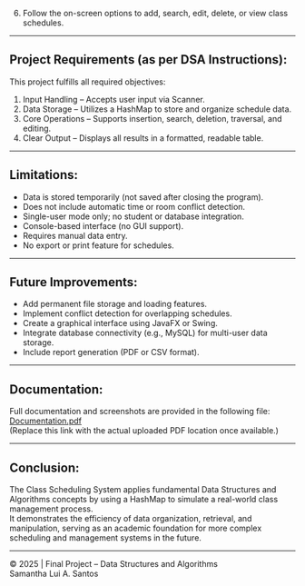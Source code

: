 6. Follow the on-screen options to add, search, edit, delete, or view class schedules.

---

## Project Requirements (as per DSA Instructions):
This project fulfills all required objectives:
1. Input Handling – Accepts user input via Scanner.  
2. Data Storage – Utilizes a HashMap to store and organize schedule data.  
3. Core Operations – Supports insertion, search, deletion, traversal, and editing.  
4. Clear Output – Displays all results in a formatted, readable table.  

---

## Limitations:
- Data is stored temporarily (not saved after closing the program).  
- Does not include automatic time or room conflict detection.  
- Single-user mode only; no student or database integration.  
- Console-based interface (no GUI support).  
- Requires manual data entry.  
- No export or print feature for schedules.  

---

## Future Improvements:
- Add permanent file storage and loading features.  
- Implement conflict detection for overlapping schedules.  
- Create a graphical interface using JavaFX or Swing.  
- Integrate database connectivity (e.g., MySQL) for multi-user data storage.  
- Include report generation (PDF or CSV format).  

---

## Documentation:
Full documentation and screenshots are provided in the following file:  
[Documentation.pdf](#)  
(Replace this link with the actual uploaded PDF location once available.)

---

## Conclusion:
The Class Scheduling System applies fundamental Data Structures and Algorithms concepts by using a HashMap to simulate a real-world class management process.  
It demonstrates the efficiency of data organization, retrieval, and manipulation, serving as an academic foundation for more complex scheduling and management systems in the future.

---

© 2025 | Final Project – Data Structures and Algorithms  
Samantha Lui A. Santos
